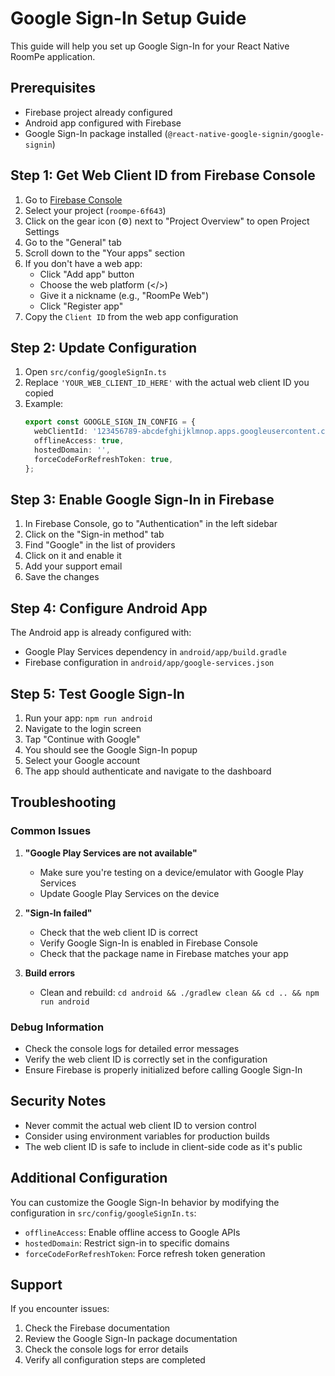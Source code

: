 # Google Sign-In Setup Guide

This guide will help you set up Google Sign-In for your React Native RoomPe application.

## Prerequisites

- Firebase project already configured
- Android app configured with Firebase
- Google Sign-In package installed (`@react-native-google-signin/google-signin`)

## Step 1: Get Web Client ID from Firebase Console

1. Go to [Firebase Console](https://console.firebase.google.com/)
2. Select your project (`roompe-6f643`)
3. Click on the gear icon (⚙️) next to "Project Overview" to open Project Settings
4. Go to the "General" tab
5. Scroll down to the "Your apps" section
6. If you don't have a web app:
   - Click "Add app" button
   - Choose the web platform (</>)
   - Give it a nickname (e.g., "RoomPe Web")
   - Click "Register app"
7. Copy the `Client ID` from the web app configuration

## Step 2: Update Configuration

1. Open `src/config/googleSignIn.ts`
2. Replace `'YOUR_WEB_CLIENT_ID_HERE'` with the actual web client ID you copied
3. Example:
   ```typescript
   export const GOOGLE_SIGN_IN_CONFIG = {
     webClientId: '123456789-abcdefghijklmnop.apps.googleusercontent.com',
     offlineAccess: true,
     hostedDomain: '',
     forceCodeForRefreshToken: true,
   };
   ```

## Step 3: Enable Google Sign-In in Firebase

1. In Firebase Console, go to "Authentication" in the left sidebar
2. Click on the "Sign-in method" tab
3. Find "Google" in the list of providers
4. Click on it and enable it
5. Add your support email
6. Save the changes

## Step 4: Configure Android App

The Android app is already configured with:
- Google Play Services dependency in `android/app/build.gradle`
- Firebase configuration in `android/app/google-services.json`

## Step 5: Test Google Sign-In

1. Run your app: `npm run android`
2. Navigate to the login screen
3. Tap "Continue with Google"
4. You should see the Google Sign-In popup
5. Select your Google account
6. The app should authenticate and navigate to the dashboard

## Troubleshooting

### Common Issues

1. **"Google Play Services are not available"**
   - Make sure you're testing on a device/emulator with Google Play Services
   - Update Google Play Services on the device

2. **"Sign-In failed"**
   - Check that the web client ID is correct
   - Verify Google Sign-In is enabled in Firebase Console
   - Check that the package name in Firebase matches your app

3. **Build errors**
   - Clean and rebuild: `cd android && ./gradlew clean && cd .. && npm run android`

### Debug Information

- Check the console logs for detailed error messages
- Verify the web client ID is correctly set in the configuration
- Ensure Firebase is properly initialized before calling Google Sign-In

## Security Notes

- Never commit the actual web client ID to version control
- Consider using environment variables for production builds
- The web client ID is safe to include in client-side code as it's public

## Additional Configuration

You can customize the Google Sign-In behavior by modifying the configuration in `src/config/googleSignIn.ts`:

- `offlineAccess`: Enable offline access to Google APIs
- `hostedDomain`: Restrict sign-in to specific domains
- `forceCodeForRefreshToken`: Force refresh token generation

## Support

If you encounter issues:
1. Check the Firebase documentation
2. Review the Google Sign-In package documentation
3. Check the console logs for error details
4. Verify all configuration steps are completed 